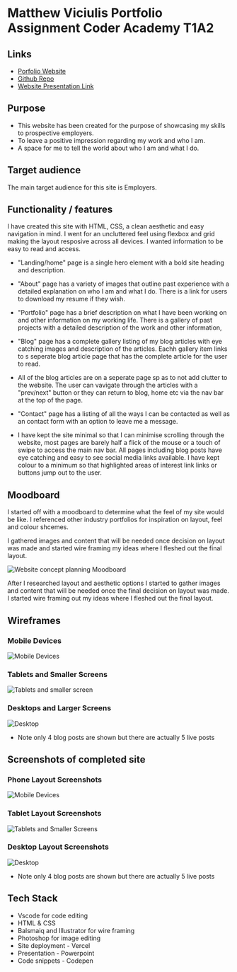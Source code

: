 # **Matthew Viciulis Portfolio Assignment Coder Academy T1A2**


## **Links**

- [Porfolio Website](https://portfolio-website-sigma-umber.vercel.app/index.html)
- [Github Repo](https://github.com/MattViciulis/portfolio-website)
- [Website Presentation Link](https://youtu.be/L5e-FAp452Q)

## **Purpose**
* This website has been created for the purpose of showcasing my skills to prospective employers.
* To leave a positive impression regarding my work and who I am.
* A space for me to tell the world about who I am and what I do.



## **Target audience**
The main target audience for this site is Employers.


## **Functionality / features**
I have created this site with HTML, CSS, a clean aesthetic and easy navigation in mind. I went for an uncluttered feel using flexbox and grid making the layout resposive across all devices. I wanted information to be easy to read and access.

* "Landing/home" page is a single hero element with a bold site heading and description. 

* "About" page has a variety of images that outline past experience with a detailed explanation on who I am and what I do. There is a link for users to download my resume if they wish.
  
* "Portfolio" page has a brief description on what I have been working on and other information on my working life. There is a gallery of past projects with a detailed description of the work and other information,
  
* "Blog" page has a complete gallery listing of my blog articles with eye catching images and description of the articles. Eachh gallery item links to s seperate blog article page that has the complete article for the user to read.
  
* All of the blog articles are on a seperate page sp as to not add clutter to the website. The user can vavigate through the articles with a "prev/next" button or they can return to blog, home etc via the nav bar at the top of the page.
  
* "Contact" page has a listing of all the ways I can be contacted as well as an contact form with an option to leave me a message. 
  
* I have kept the site minimal so that I can minimise scrolling through the website, most pages are barely half a flick of the mouse or a touch of swipe to access the main nav bar.
All pages including blog posts have eye catching and easy to see social media links available.
I have kept colour to a minimum so that highlighted areas of interest link links or buttons jump out to the user.



## **Moodboard**
I started off with a moodboard to determine what the feel of my site would be like. I referenced other industry portfolios for inspiration on layout, feel and colour shcemes.

I gathered images and content that will be needed once decision on layout was made and started wire framing my ideas where I fleshed out the final layout.

![Website concept planning Moodboard](Images/PortfolioWebsiteMoodboard.jpg)

After I researched layout and aesthetic options I started to gather images and content that will be needed once the final decision on layout was made.
I started wire framing out my ideas where I fleshed out the final layout.
## **Wireframes**

### Mobile Devices

![Mobile Devices](Images/PhoneMockupWireframe.jpg)

### Tablets and Smaller Screens

![Tablets and smaller screen](Images/TabletMockupWireframe.jpg)

### Desktops and Larger Screens

![Desktop](Images/DesktopMockupWireframe.jpg)
* Note only 4 blog posts are shown but there are actually 5 live posts

## **Screenshots of completed site**

### Phone Layout Screenshots

![Mobile Devices](Images/Screenshot-phone-compiled.jpg)

### Tablet Layout Screenshots

![Tablets and Smaller Screens](Images/Screenshot-tablet-compiled.jpg)

### Desktop Layout Screenshots

![Desktop](Images/Screenshot-desktop-compiled.jpg)
* Note only 4 blog posts are shown but there are actually 5 live posts


## **Tech Stack**

* Vscode for code editing
* HTML & CSS
* Balsmaiq and Illustrator for wire framing
* Photoshop for image editing
* Site deployment - Vercel
* Presentation - Powerpoint
* Code snippets - Codepen
